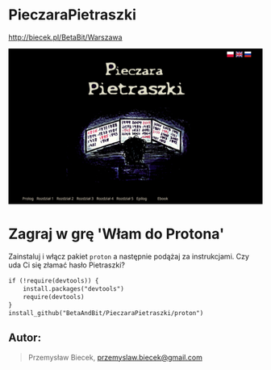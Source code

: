 # PieczaraPietraszki
http://biecek.pl/BetaBit/Warszawa


![Okładka z www](https://github.com/BetaAndBit/PieczaraPietraszki/raw/master/Zdjecia/okladka.png)

# Zagraj w grę 'Włam do Protona'

Zainstaluj i włącz pakiet `proton` a następnie podążaj za instrukcjami.
Czy uda Ci się złamać hasło Pietraszki?

```{Ruby}
if (!require(devtools)) {
    install.packages("devtools")
    require(devtools)
}
install_github("BetaAndBit/PieczaraPietraszki/proton")
```

## Autor: 
> Przemysław Biecek, przemyslaw.biecek@gmail.com

